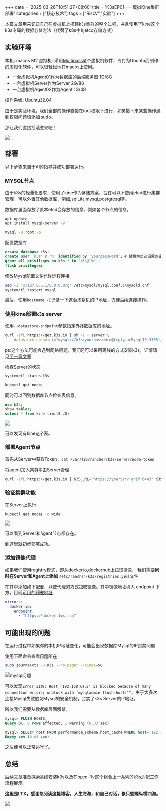 +++
date = '2025-03-26T18:51:27+08:00'
title = 'K3sEP01——模拟Kine集群部署'
categories = ["核心技术"]
tags = ["RiscV","实验"]
+++

本篇文章用来记录自己在虚拟机上搭建k3s集群的整个过程，并且使用了kine这个k3s专属的数据存储方法（代替了k8s中的etcd存储方式）

## 实验环境

本机: macos M2
虚拟机: 采用[Multipass](https://canonical.com/multipass)这个虚拟机软件，专门为Ubuntu而制作的虚拟化软件，可以很轻松地在macos上使用。

- 一台虚拟机Agent01作为数据库的后端服务器 1G/8G
- 一台虚拟机Server作为Server 2G/8G
- 一台虚拟机Agent02作为Agent 1G/4G

操作系统: Ubuntu22.04

由于是实验环境，我们全部的操作直接在root权限下进行，如果接下来某些操作遇到权限问题请添加 sudo。

那让我们直接摇滚进来吧！

![](/img/jb/coffee.webp)

## 部署

以下步骤来自于AI的指导并成功部署运行。

### MYSQL节点

由于k3s的轻量化要求，使用了kine作为存储方案，旨在可以不使用etcd进行集群管理，可以外置其他数据库，例如,sqlLite,mysql,postgresql等。

数据库里面存放了原本etcd会存放的信息，例如各个节点的信息。

```bash
apt update
apt install mysql-server -y

mysql -u root -p
```

配置数据库

```sql
create database k3s;
create user 'k3s' @ '%' identified by 'yourpassword'; # 替换为自己设置的密码
grant all privileges on k3s.* to 'k3s@'%'';
flush privileges;
```

修改Mysql配置文件允许远程连接

```bash
sed -i 's/127.0.0.1/0.0.0.0/g' /etc/mysql/mysql.conf.d/mysqld.cnf
systemctl restart mysql
```

最后，使用`hostname -I`记录一下这台虚拟机的IP地址，方便后续连接操作。

### 使用kine部署k3s server

使用`--datastore-endpoint`参数指定外接数据库的地址。

```bash
curl -sfL https://get.k3s.io | sh -s - server \
  --datastore-endpoint="mysql://k3s:yourpassword@tcp(yourMysqlIP:3306)/k3s" # 替换为自己的密码和上一步的IP地址
```

ps:这个方法可能会遇到网络问题，我们还可以采用离线的方式安装k3s，详情请见[另一篇文章]()

检查Server的状态

```bash
systemctl status k3s

kubectl get nodes
```

同时可以回到数据库节点检查表信息。

```sql
use k3s;
show tables;
select * from kine limit5 /G;
```

![](/img/riscv/kine01.png)

可以发现有kine这个表。

### 部署Agent节点

首先从Server中获取Token，`cat /var/lib/rancher/k3s/server/node-token`

将agent加入集群中由Server管理

```bash
curl -sfL https://get.k3s.io | K3S_URL="https://yourServ erIP:6443" K3S_TOKEN="K10eb92a0a28e01cdcb43aebadf54e4c647274509bb903266f8b5753acce221234d::server:ecda1824570feac881c9b27b98584c76" sh -
```

### 验证集群功能

在Server上执行

```bash
kubectl get nodes -o wide
```

![](/img/riscv/kine02.png)

可以看到Server和Agent节点都存在。

到这里就初步部署成功。

### 添加镜像代理

如果我们使用registry模式，即从docker.io,dockerhub上拉取镜像， 我们需要**同时在Server和Agent上添加**  `/etc/rancher/k3s/registries.yaml`文件

在其中添加如下配置，以使代理的方式拉取镜像。其中镜像地址填入 endpoint 下方，目前[可用的镜像地址](https://github.com/dongyubin/DockerHub)

```yaml
mirrors:
  docker.io:
    endpoint:
      - "https://docker.1ms.run"
```

## 可能出现的问题

在运行过程中如果你的本机IP地址变化，可能会出现数据库Mysql的IP封禁问题

使用下面命令查看问题所在

```bash
sudo journalctl -u k3s --no-pager --lines=50
```

![mysql问题](/img/riscv/kine03.png)

可以发现`Error 1129: Host '192.168.64.2' is blocked because of many connection errors; unblock with 'mysqladmin flush-hosts'"`，由于太多次连接Mysql失败触发Mysql的安全机制，封禁了k3s Server的IP地址。

所以我们需要从数据库层面解禁。

```sql
mysql> FLUSH HOSTS;
Query OK, 0 rows affected, 1 warning (0.03 sec)

mysql> SELECT host FROM performance_schema.host_cache WHERE host='192.168.64.2';
Empty set (0.06 sec)
```

之后便可以正常运行了。

## 总结

后续文章准备探索离线安装k3s以及在open-Rv这个组合上一系列的k3s适配工作流程展示。

**这里是LTX，感谢您阅读这篇博客，人生海海，和自己对话，像只蝴蝶纵横四海。**

![](/img/ys/捂嘴憋笑.webp)